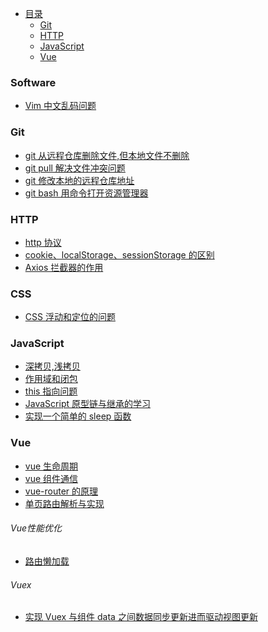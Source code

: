 <!-- START doctoc generated TOC please keep comment here to allow auto update -->
<!-- DON'T EDIT THIS SECTION, INSTEAD RE-RUN doctoc TO UPDATE -->


- [目录](#%E7%9B%AE%E5%BD%95)
  - [Git](#git)
  - [HTTP](#http)
  - [JavaScript](#javascript)
  - [Vue](#vue)

<!-- END doctoc generated TOC please keep comment here to allow auto update -->

### Software

- [Vim 中文乱码问题](../../issues/8)

### Git

- [git 从远程仓库删除文件,但本地文件不删除](../../issues/4)
- [git pull 解决文件冲突问题](../../issues/15)
- [git 修改本地的远程仓库地址](../../issues/6)
- [git bash 用命令打开资源管理器](../../issues/13)

### HTTP

- [http 协议](./http/http协议.md)
- [cookie、localStorage、sessionStorage 的区别](./http/cookie和localStorage.md)
- [Axios 拦截器的作用](../../issues/11)

### CSS

- [CSS 浮动和定位的问题](../../issues/10)

### JavaScript

- [深拷贝,浅拷贝](./js/深拷贝,浅拷贝.md)
- [作用域和闭包](./js/作用域与闭包.md)
- [this 指向问题](./js/this指向问题以及call,apply,bind的区别.md)
- [JavaScript 原型链与继承的学习](./js/js原型链与继承.md)
- [实现一个简单的 sleep 函数](./js/实现一个简单的sleep函数.md)

### Vue

- [vue 生命周期](./vue/vue生命周期.md)
- [vue 组件通信](./vue/vue组件通信.md)
- [vue-router 的原理](./vue/vue-router.md)
- [单页路由解析与实现](https://github.com/chenqf/frontEndBlog/issues/11)
###### Vue性能优化
- [路由懒加载](../../issues/7)
###### Vuex
- [实现 Vuex 与组件 data 之间数据同步更新进而驱动视图更新](../../issues/16)
